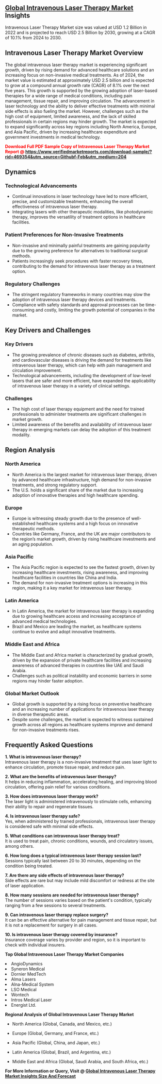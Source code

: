 <h2><a href="https://www.verifiedmarketreports.com/download-sample/?rid=469354&amp;utm_source=Githubf&amp;utm_medium=204" target="_blank">Global Intravenous Laser Therapy Market</a> Insights</h2><p>Intravenous Laser Therapy Market size was valued at USD 1.2 Billion in 2022 and is projected to reach USD 2.5 Billion by 2030, growing at a CAGR of 10.1% from 2024 to 2030.</p><p> <h2>Intravenous Laser Therapy Market Overview</h2> <p>The global intravenous laser therapy market is experiencing significant growth, driven by rising demand for advanced healthcare solutions and an increasing focus on non-invasive medical treatments. As of 2024, the market value is estimated at approximately USD 2.5 billion and is expected to grow at a compound annual growth rate (CAGR) of 8.1% over the next five years. This growth is supported by the growing adoption of laser-based therapies for a wide range of medical conditions, including pain management, tissue repair, and improving circulation. The advancement in laser technology and the ability to deliver effective treatments with minimal side effects is also fueling the market. However, challenges such as the high cost of equipment, limited awareness, and the lack of skilled professionals in certain regions may hinder growth. The market is expected to expand significantly across key regions including North America, Europe, and Asia Pacific, driven by increasing healthcare expenditure and government investments in medical technology.</p> <p><strong><p><span class=""><span style="color: #ff0000;"><strong>Download Full PDF Sample Copy of Intravenous Laser Therapy Market Report</strong> @ </span><a href="https://www.verifiedmarketreports.com/download-sample/?rid=469354&amp;utm_source=Githubf-Feb&amp;utm_medium=204" target="_blank">https://www.verifiedmarketreports.com/download-sample/?rid=469354&amp;utm_source=Githubf-Feb&amp;utm_medium=204</a></span></p></strong></p> <h2>Dynamics</h2> <h3>Technological Advancements</h3> <ul> <li>Continual innovations in laser technology have led to more efficient, precise, and customizable treatments, enhancing the overall effectiveness of intravenous laser therapy.</li> <li>Integrating lasers with other therapeutic modalities, like photodynamic therapy, improves the versatility of treatment options in healthcare facilities.</li> </ul> <h3>Patient Preferences for Non-Invasive Treatments</h3> <ul> <li>Non-invasive and minimally painful treatments are gaining popularity due to the growing preference for alternatives to traditional surgical methods.</li> <li>Patients increasingly seek procedures with faster recovery times, contributing to the demand for intravenous laser therapy as a treatment option.</li> </ul> <h3>Regulatory Challenges</h3> <ul> <li>The stringent regulatory frameworks in many countries may slow the adoption of intravenous laser therapy devices and treatments.</li> <li>Compliance with safety standards and approval processes can be time-consuming and costly, limiting the growth potential of companies in the market.</li> </ul> <h2>Key Drivers and Challenges</h2> <h3>Key Drivers</h3> <ul> <li>The growing prevalence of chronic diseases such as diabetes, arthritis, and cardiovascular diseases is driving the demand for treatments like intravenous laser therapy, which can help with pain management and circulation improvement.</li> <li>Technological advancements, including the development of low-level lasers that are safer and more efficient, have expanded the applicability of intravenous laser therapy in a variety of clinical settings.</li> </ul> <h3>Challenges</h3> <ul> <li>The high cost of laser therapy equipment and the need for trained professionals to administer treatments are significant challenges in market growth.</li> <li>Limited awareness of the benefits and availability of intravenous laser therapy in emerging markets can delay the adoption of this treatment modality.</li> </ul> <h2>Region Analysis</h2> <h3>North America</h3> <ul> <li>North America is the largest market for intravenous laser therapy, driven by advanced healthcare infrastructure, high demand for non-invasive treatments, and strong regulatory support.</li> <li>The U.S. holds a significant share of the market due to increasing adoption of innovative therapies and high healthcare spending.</li> </ul> <h3>Europe</h3> <ul> <li>Europe is witnessing steady growth due to the presence of well-established healthcare systems and a high focus on innovative therapeutic methods.</li> <li>Countries like Germany, France, and the UK are major contributors to the region’s market growth, driven by rising healthcare investments and an aging population.</li> </ul> <h3>Asia Pacific</h3> <ul> <li>The Asia Pacific region is expected to see the fastest growth, driven by increasing healthcare investments, rising awareness, and improving healthcare facilities in countries like China and India.</li> <li>The demand for non-invasive treatment options is increasing in this region, making it a key market for intravenous laser therapy.</li> </ul> <h3>Latin America</h3> <ul> <li>In Latin America, the market for intravenous laser therapy is expanding due to growing healthcare access and increasing acceptance of advanced medical technologies.</li> <li>Brazil and Mexico are leading the market, as healthcare systems continue to evolve and adopt innovative treatments.</li> </ul> <h3>Middle East and Africa</h3> <ul> <li>The Middle East and Africa market is characterized by gradual growth, driven by the expansion of private healthcare facilities and increasing awareness of advanced therapies in countries like UAE and Saudi Arabia.</li> <li>Challenges such as political instability and economic barriers in some regions may hinder faster adoption.</li> </ul> <h3>Global Market Outlook</h3> <ul> <li>Global growth is supported by a rising focus on preventive healthcare and an increasing number of applications for intravenous laser therapy in diverse therapeutic areas.</li> <li>Despite some challenges, the market is expected to witness sustained growth across all regions as healthcare systems improve and demand for non-invasive treatments rises.</li> </ul> <h2>Frequently Asked Questions</h2> <p><strong>1. What is intravenous laser therapy?</strong><br>Intravenous laser therapy is a non-invasive treatment that uses laser light to enhance circulation, promote tissue repair, and reduce pain.</p> <p><strong>2. What are the benefits of intravenous laser therapy?</strong><br>It helps in reducing inflammation, accelerating healing, and improving blood circulation, offering pain relief for various conditions.</p> <p><strong>3. How does intravenous laser therapy work?</strong><br>The laser light is administered intravenously to stimulate cells, enhancing their ability to repair and regenerate tissues.</p> <p><strong>4. Is intravenous laser therapy safe?</strong><br>Yes, when administered by trained professionals, intravenous laser therapy is considered safe with minimal side effects.</p> <p><strong>5. What conditions can intravenous laser therapy treat?</strong><br>It is used to treat pain, chronic conditions, wounds, and circulatory issues, among others.</p> <p><strong>6. How long does a typical intravenous laser therapy session last?</strong><br>Sessions typically last between 20 to 30 minutes, depending on the condition being treated.</p> <p><strong>7. Are there any side effects of intravenous laser therapy?</strong><br>Side effects are rare but may include mild discomfort or redness at the site of laser application.</p> <p><strong>8. How many sessions are needed for intravenous laser therapy?</strong><br>The number of sessions varies based on the patient's condition, typically ranging from a few sessions to several treatments.</p> <p><strong>9. Can intravenous laser therapy replace surgery?</strong><br>It can be an effective alternative for pain management and tissue repair, but it is not a replacement for surgery in all cases.</p> <p><strong>10. Is intravenous laser therapy covered by insurance?</strong><br>Insurance coverage varies by provider and region, so it is important to check with individual insurers.</p> </p><p><strong>Top Global Intravenous Laser Therapy Market Companies</strong></p><div data-test-id=""><p><li>AngioDynamics</li><li> Syneron Medical</li><li> Dornier MedTech</li><li> Alma Lasers</li><li> Alna-Medical System</li><li> LSO Medical</li><li> Wontech</li><li> Intros Medical Laser</li><li> Energist Ltd.</li></p><div><strong>Regional Analysis of&nbsp;Global Intravenous Laser Therapy Market</strong></div><ul><li dir="ltr"><p dir="ltr">North America&nbsp;(Global, Canada, and Mexico, etc.)</p></li><li dir="ltr"><p dir="ltr">Europe (Global, Germany, and France, etc.)</p></li><li dir="ltr"><p dir="ltr">Asia Pacific&nbsp;(Global, China, and Japan, etc.)</p></li><li dir="ltr"><p dir="ltr">Latin America&nbsp;(Global, Brazil, and Argentina, etc.)</p></li><li dir="ltr">Middle East and Africa&nbsp;(Global, Saudi Arabia, and South Africa, etc.)</li></ul><p><strong>For More Information or Query, Visit @&nbsp;</strong><strong><a href="https://www.verifiedmarketreports.com/product/intravenous-laser-therapy-market/?utm_source=Githubf&amp;utm_medium=204" target="_blank">Global Intravenous Laser Therapy Market Insights Size And Forecast</a></strong></p></div>
